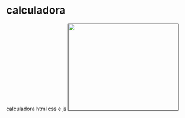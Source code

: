 # calculadora
calculadora html css e js
<a href=""><img src="https://i.picasion.com/pic92/abf0a6a1cdf14196a8c515c305524ae9.gif"
 width="300" height="235" border="0"/></a><br />
 <a></a>
